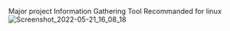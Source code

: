 Major project 
Information Gathering Tool
Recommanded for linux 
![Screenshot_2022-05-21_16_08_18](https://user-images.githubusercontent.com/90031231/169647979-39b7bd11-336b-430e-a82e-ade375ad3307.png)
